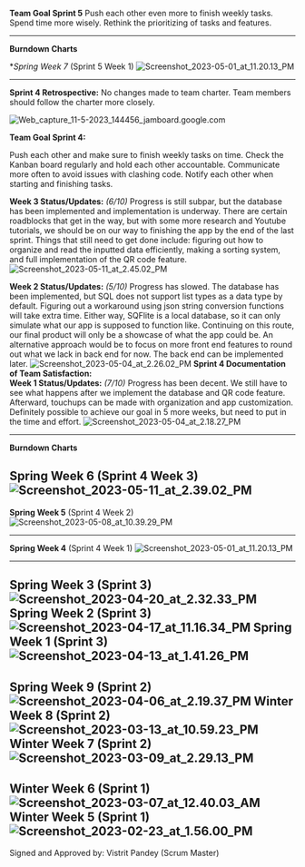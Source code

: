 **Team Goal Sprint 5**
Push each other even more to finish weekly tasks. Spend time more wisely. Rethink the prioritizing of tasks and features.

---------------------------------------------------------------------------------------------------------
**Burndown Charts** 

**Spring Week 7* (Sprint 5 Week 1)
![Screenshot_2023-05-01_at_11.20.13_PM](uploads/cd4dcd53e11621a42a99c221e17158da/Screenshot_2023-05-01_at_11.20.13_PM.png)

---------------------------------------------------------------------------------------------------------

**Sprint 4 Retrospective:**
No changes made to team charter. Team members should follow the charter more closely.

![Web_capture_11-5-2023_144456_jamboard.google.com](uploads/eb389876dfc676760ce9b2c95ec1c6c2/Web_capture_11-5-2023_144456_jamboard.google.com.jpeg)

**Team Goal Sprint 4:**

Push each other and make sure to finish weekly tasks on time. Check the Kanban board regularly and hold each other accountable. Communicate more often to avoid issues with clashing code. Notify each other when starting and finishing tasks.



**Week 3 Status/Updates:** _(6/10)_ Progress is still subpar, but the database has been implemented and implementation is underway. There are certain roadblocks that get in the way, but with some more research and Youtube tutorials, we should be on our way to finishing the app by the end of the last sprint. Things that still need to get done include: figuring out how to organize and read the inputted data efficiently, making a sorting system, and full implementation of the QR code feature.
![Screenshot_2023-05-11_at_2.45.02_PM](uploads/c64781081c3e71274a3425a5de1809bc/Screenshot_2023-05-11_at_2.45.02_PM.png)

**Week 2 Status/Updates:** _(5/10)_ Progress has slowed. The database has been implemented, but SQL does not support list types as a data type by default. Figuring out a workaround using json string conversion functions will take extra time. Either way, SQFlite is a local database, so it can only simulate what our app is supposed to function like. Continuing on this route, our final product will only be a showcase of what the app could be. An alternative approach would be to focus on more front end features to round out what we lack in back end for now. The back end can be implemented later.
![Screenshot_2023-05-04_at_2.26.02_PM](uploads/90dbed960fbd1be06e96ce10540461d2/Screenshot_2023-05-04_at_2.26.02_PM.png)
**Sprint 4 Documentation of Team Satisfaction:**\
**Week 1 Status/Updates:**
_(7/10)_ Progress has been decent. We still have to see what happens after we implement the database and QR code feature. Afterward, touchups can be made with organization and app customization. Definitely possible to achieve our goal in 5 more weeks, but need to put in the time and effort.
![Screenshot_2023-05-04_at_2.18.27_PM](uploads/704169d2e624e602de14a3fc5a977ed4/Screenshot_2023-05-04_at_2.18.27_PM.png)

---------------------------------------------------------------------------------------------------------

**Burndown Charts** 

**Spring Week 6** (Sprint 4 Week 3)
![Screenshot_2023-05-11_at_2.39.02_PM](uploads/1429353c59f4f3f0507945fe0e2e153b/Screenshot_2023-05-11_at_2.39.02_PM.png)
---------------------------------------------------------------------------------------------------------


**Spring Week 5** (Sprint 4 Week 2)
![Screenshot_2023-05-08_at_10.39.29_PM](uploads/212c3c8d6db3707303faa6414c310b37/Screenshot_2023-05-08_at_10.39.29_PM.png)

---------------------------------------------------------------------------------------------------------


**Spring Week 4** (Sprint 4 Week 1)
![Screenshot_2023-05-01_at_11.20.13_PM](uploads/cd4dcd53e11621a42a99c221e17158da/Screenshot_2023-05-01_at_11.20.13_PM.png)

---------------------------------------------------------------------------------------------------------

**Spring Week 3** (Sprint 3)
![Screenshot_2023-04-20_at_2.32.33_PM](uploads/812aaf5e5bb14c2e027f9a9e11cb8052/Screenshot_2023-04-20_at_2.32.33_PM.png)
**Spring Week 2** (Sprint 3)
![Screenshot_2023-04-17_at_11.16.34_PM](uploads/12553c5f3244fa567c8bda9eb3e01f40/Screenshot_2023-04-17_at_11.16.34_PM.png)
**Spring Week 1** (Sprint 3)
![Screenshot_2023-04-13_at_1.41.26_PM](uploads/4dbb0a2f2373214efdbad413fb00d2c1/Screenshot_2023-04-13_at_1.41.26_PM.png)
---------------------------------------------------------------------------------------------------------

**Spring Week 9** (Sprint 2)
![Screenshot_2023-04-06_at_2.19.37_PM](uploads/9741cb668644d3e2d3e2ae722e083f75/Screenshot_2023-04-06_at_2.19.37_PM.png)
**Winter Week 8** (Sprint 2)
![Screenshot_2023-03-13_at_10.59.23_PM](uploads/2ed565b6f147d60f4e5e7e9152a6fc75/Screenshot_2023-03-13_at_10.59.23_PM.png)
**Winter Week 7** (Sprint 2)
![Screenshot_2023-03-09_at_2.29.13_PM](uploads/62e6a92c8bd0a84e909b64e68cff2f41/Screenshot_2023-03-09_at_2.29.13_PM.png)
---------------------------------------------------------------------------------------------------------
**Winter Week 6** (Sprint 1)
![Screenshot_2023-03-07_at_12.40.03_AM](uploads/937bc2038e8343383914517bdc389660/Screenshot_2023-03-07_at_12.40.03_AM.png)
**Winter Week 5** (Sprint 1)
![Screenshot_2023-02-23_at_1.56.00_PM](uploads/3b5ce99918726b438d4ee777b8486479/Screenshot_2023-02-23_at_1.56.00_PM.png)
---------------------------------------------------------------------------------------------------------

Signed and Approved by: Vistrit Pandey (Scrum Master)
